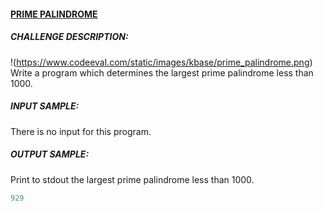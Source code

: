 #### [PRIME PALINDROME](https://www.codeeval.com/open_challenges/3/)

##### CHALLENGE DESCRIPTION:

!(https://www.codeeval.com/static/images/kbase/prime_palindrome.png)
Write a program which determines the largest prime palindrome less than 1000.

##### INPUT SAMPLE:

There is no input for this program.

##### OUTPUT SAMPLE:

Print to stdout the largest prime palindrome less than 1000.
```ruby
929
```
